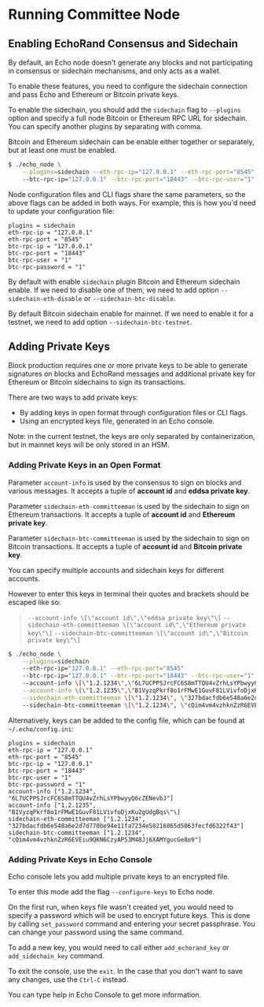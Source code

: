 # Running Committee Node

## Enabling EchoRand Consensus and Sidechain

By default, an Echo node doesn't generate any blocks and not participating in consensus or sidechain mechanisms, and only acts as a wallet.

To enable these features, you need to configure the sidechain connection and pass Echo and Ethereum or Bitcoin private keys.

To enable the sidechain, you should add the `sidechain` flag to `--plugins` option and specify a full node Bitcoin or Ethereum RPC URL for sidechain. You can specify another plugins by separating with comma.

Bitcoin and Ethereum sidechain can be enable either together or separately, but at least one must be enabled.

```bash
$ ./echo_node \
    --plugins=sidechain --eth-rpc-ip="127.0.0.1" --eth-rpc-port="8545"
    --btc-rpc-ip="127.0.0.1" --btc-rpc-port="18443" --btc-rpc-user="1" --btc-rpc-password="1"
```

Node configuration files and CLI flags share the same parameters, so the above flags can be added in both ways. For example, this is how you'd need to update your configuration file:

```text
plugins = sidechain
eth-rpc-ip = "127.0.0.1"
eth-rpc-port = "8545"
btc-rpc-ip = "127.0.0.1"
btc-rpc-port = "18443"
btc-rpc-user = "1"
btc-rpc-password = "1"
```

By default with enable `sidechain` plugin Bitcoin and Ethereum sidechain enable. If we need to disable one of them, we need to add option `--sidechain-eth-disable` or `--sidechain-btc-disable`.

By default Bitcoin sidechain enable for mainnet. If we need to enable it for a testnet, we need to add option `--sidechain-btc-testnet`.

## Adding Private Keys

Block production requires one or more private keys to be able to generate signatures on blocks and EchoRand messages and additional private key for Ethereum or Bitcoin sidechains to sign its transactions.

There are two ways to add private keys:

* By adding keys in open format through configuration files or CLI flags.
* Using an encrypted keys file, generated in an Echo console.

Note: in the current testnet, the keys are only separated by containerization, but in mainnet keys will be only stored in an HSM.

### Adding Private Keys in an Open Format

Parameter `account-info` is used by the consensus to sign on blocks and various messages. It accepts a tuple of **account id** and **eddsa private key**.

Parameter `sidechain-eth-committeeman` is used by the sidechain to sign on Ethereum transactions. It accepts a tuple of **account id** and **Ethereum private key**.

Parameter `sidechain-btc-committeeman` is used by the sidechain to sign on Bitcoin transactions. It accepts a tuple of **account id** and **Bitcoin private key**.

You can specify multiple accounts and sidechain keys for different accounts.

However to enter this keys in terminal their quotes and brackets should be escaped like so:

> `--account-info \[\"account id\",\"eddsa private key\"\]` `--sidechain-eth-committeeman \[\"account id\",\"Ethereum private key\"\]` `--sidechain-btc-committeeman \[\"account id\",\"Bitcoin private key\"\]`

```bash
$ ./echo_node \
    --plugins=sidechain
    --eth-rpc-ip="127.0.0.1" --eth-rpc-port="8545"
    --btc-rpc-ip="127.0.0.1" --btc-rpc-port="18443" --btc-rpc-user="1" --btc-rpc-password="1"
    --account-info \[\"1.2.1234\",\"6L7UCPPSJrcFC6S8mTTQU4vZrhLsYPbwyyQ6cZENevbJ\"\] \
    --account-info \[\"1.2.1235\",\"B1VyzqPkrf8o1rFMwE1GuvF81LVivfoDjxKu2gUdgBqs\"\] \
    --sidechain-eth-committeeman \[\"1.2.1234\", \"327bdacfdb6e548a6e2d7d770be94e11fa7234e58216865d5063fecfd6322f43\"\]
    --sidechain-btc-committeeman \[\"1.2.1234\", \"cQim4vm4vzhknZzR6EVEiu9QKN6CzyAP53M48Jj6XAMYgucGe8o9\"\]
```

Alternatively, keys can be added to the config file, which can be found at `~/.echo/config.ini`:

```text
plugins = sidechain
eth-rpc-ip = "127.0.0.1"
eth-rpc-port = "8545"
btc-rpc-ip = "127.0.0.1"
btc-rpc-port = "18443"
btc-rpc-user = "1"
btc-rpc-password = "1"
account-info ["1.2.1234", "6L7UCPPSJrcFC6S8mTTQU4vZrhLsYPbwyyQ6cZENevbJ"]
account-info ["1.2.1235", "B1VyzqPkrf8o1rFMwE1GuvF81LVivfoDjxKu2gUdgBqs\"\]
sidechain-eth-committeeman ["1.2.1234", "327bdacfdb6e548a6e2d7d770be94e11fa7234e58216865d5063fecfd6322f43"]
sidechain-btc-committeeman ["1.2.1234", "cQim4vm4vzhknZzR6EVEiu9QKN6CzyAP53M48Jj6XAMYgucGe8o9"]
```

### Adding Private Keys in Echo Console

Echo console lets you add multiple private keys to an encrypted file.

To enter this mode add the flag `--configure-keys` to Echo node.

On the first run, when keys file wasn't created yet, you would need to specify a password which will be used to encrypt future keys. This is done by calling `set_password` command and entering your secret passphrase. You can change your password using the same command.

To add a new key, you would need to call either `add_echorand_key` or `add_sidechain_key` command.

To exit the console, use the `exit`. In the case that you don't want to save any changes, use the `Ctrl-C` instead.

You can type help in Echo Console to get more information.

